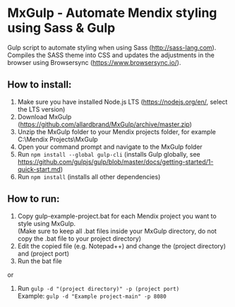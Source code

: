# MxGulp - Automate Mendix styling using Sass & Gulp
Gulp script to automate styling when using Sass (http://sass-lang.com). Compiles the SASS theme into CSS and updates the adjustments in the browser using Browsersync (https://www.browsersync.io/).

## How to install:  
  
1) Make sure you have installed Node.js LTS (https://nodejs.org/en/, select the LTS version)
2) Download MxGulp (https://github.com/allardbrand/MxGulp/archive/master.zip)
3) Unzip the MxGulp folder to your Mendix projects folder, for example C:\Mendix Projects\MxGulp  
4) Open your command prompt and navigate to the MxGulp folder  
5) Run ```npm install --global gulp-cli``` (installs Gulp globally, see https://github.com/gulpjs/gulp/blob/master/docs/getting-started/1-quick-start.md)  
6) Run ```npm install``` (installs all other dependencies)  
  
## How to run:  
1) Copy gulp-example-project.bat for each Mendix project you want to style using MxGulp.   
(Make sure to keep all .bat files inside your MxGulp directory, do not copy the .bat file to your project directory)
2) Edit the copied file (e.g. Notepad++) and change the (project directory) and (project port)
3) Run the bat file  
  
or
  
1) Run ```gulp -d "(project directory)" -p (project port)```  
      Example: ```gulp -d "Example project-main" -p 8080```

